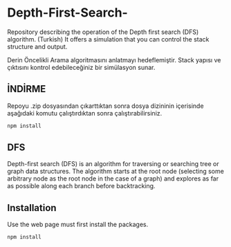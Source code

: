 # Depth-First-Search-
Repository describing the operation of the Depth first search (DFS) algorithm. (Turkish)
It offers a simulation that you can control the stack structure and output.

Derin Öncelikli Arama algoritmasını anlatmayı hedeflemiştir. Stack yapısı ve çıktısını kontrol edebileceğiniz bir simülasyon sunar.

## İNDİRME
Repoyu .zip dosyasından çıkarttıktan sonra dosya dizininin içerisinde aşağıdaki komutu çalıştırdıktan sonra çalıştırabilirsiniz.

```bash
npm install
```

## DFS
Depth-first search (DFS) is an algorithm for traversing or searching tree or graph data structures.
The algorithm starts at the root node (selecting some arbitrary node as the root node in the case of a graph)
and explores as far as possible along each branch before backtracking.

## Installation
Use the web page must first install the packages.

```bash
npm install
```
